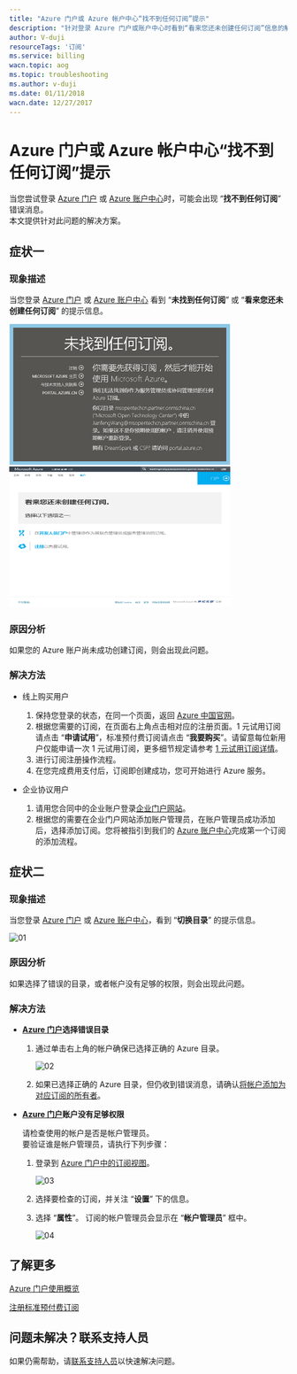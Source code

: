 ```yaml
---
title: "Azure 门户或 Azure 帐户中心“找不到任何订阅”提示"
description: "针对登录 Azure 门户或账户中心时看到“看来您还未创建任何订阅”信息的解决方案。"
author: V-duji
resourceTags: '订阅'
ms.service: billing
wacn.topic: aog
ms.topic: troubleshooting
ms.author: v-duji
ms.date: 01/11/2018
wacn.date: 12/27/2017
---
```


# Azure 门户或 Azure 帐户中心“找不到任何订阅”提示

当您尝试登录 [Azure 门户](https://portal.azure.cn/) 或 [Azure 账户中心](https://account.windowsazure.cn/)时，可能会出现 “**找不到任何订阅**” 错误消息。<br>
本文提供针对此问题的解决方案。

## **症状一**

### **现象描述**

当您登录 [Azure 门户](https://portal.azure.cn/) 或 [Azure 账户中心](https://account.windowsazure.cn/) 看到 “**未找到任何订阅**” 或 “**看来您还未创建任何订阅**” 的提示信息。

<img src="media/aog-billing-no-subscription-found/classic.png" alt="classic" height="255" width="400" style="display: inline-block">&nbsp;&nbsp;<img src="media/aog-billing-no-subscription-found/portal.png" alt="portal" height="255" width="400" style="display: inline-block">


### **原因分析**

如果您的 Azure 账户尚未成功创建订阅，则会出现此问题。

### **解决方法**

- 线上购买用户

    1. 保持您登录的状态，在同一个页面，返回 [Azure 中国官网](http://www.azure.cn/)。
    2. 根据您需要的订阅，在页面右上角点击相对应的注册页面。1 元试用订阅请点击 “**申请试用**”，标准预付费订阅请点击 “**我要购买**”。请留意每位新用户仅能申请一次 1 元试用订阅，更多细节规定请参考 [1 元试用订阅详情](https://www.azure.cn/offers/ms-mc-azr-44p/)。
    3. 进行订阅注册操作流程。
    4. 在您完成费用支付后，订阅即创建成功，您可开始进行 Azure 服务。

- 企业协议用户

    1. 请用您合同中的企业账户登录[企业门户网站](http://www.ea.azure.cn/)。
    2. 根据您的需要在企业门户网站添加账户管理员，在账户管理员成功添加后，选择添加订阅。您将被指引到我们的 [Azure 账户中心](https://account.windowsazure.cn/)完成第一个订阅的添加流程。

## **症状二**

### **现象描述**

当您登录 [Azure 门户](https://portal.azure.cn/) 或 [Azure 账户中心](https://account.windowsazure.cn/)，看到 “**切换目录**” 的提示信息。

![01](media\aog-billing-no-subscription-found\01.png)

### **原因分析**

如果选择了错误的目录，或者帐户没有足够的权限，则会出现此问题。 

### **解决方法**

- **[Azure 门户](https://portal.azure.cn/)选择错误目录**

    1. 通过单击右上角的帐户确保已选择正确的 Azure 目录。

        ![02](media\aog-billing-no-subscription-found\02.png)

    2. 如果已选择正确的 Azure 目录，但仍收到错误消息，请确认[将帐户添加为对应订阅的所有者](https://docs.azure.cn/zh-cn/billing/billing-add-change-azure-subscription-administrator)。

- **[Azure 门户](https://portal.azure.cn/)账户没有足够权限**

    请检查使用的帐户是否是帐户管理员。<br>
    要验证谁是帐户管理员，请执行下列步骤：

    1.	登录到 [Azure 门户中的订阅视图](https://portal.azure.cn/#blade/Microsoft_Azure_Billing/SubscriptionsBlade)。

        ![03](media\aog-billing-no-subscription-found\03.png)

    2.	选择要检查的订阅，并关注 “**设置**” 下的信息。

    3.	选择 “**属性**”。 订阅的帐户管理员会显示在 “**帐户管理员**” 框中。

        ![04](media\aog-billing-no-subscription-found\04.png)

## **了解更多**

[Azure 门户使用概览](https://school.azure.cn/courses/48)

[注册标准预付费订阅](https://www.azure.cn/pricing/billing/azure-pia-application-and-signup/)

## **问题未解决？联系支持人员**

如果仍需帮助，请[联系支持人员](https://www.azure.cn/support/contact/)以快速解决问题。